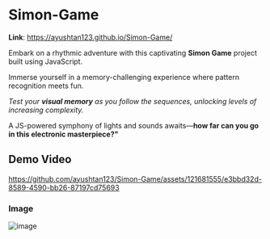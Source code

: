 # Simon-Game
**Link**: https://ayushtan123.github.io/Simon-Game/

Embark on a rhythmic adventure with this captivating **Simon Game** project built using JavaScript.

Immerse yourself in a memory-challenging experience where pattern recognition meets fun.

_Test your **visual memory** as you follow the sequences, unlocking levels of increasing complexity._

A JS-powered symphony of lights and sounds awaits—**how far can you go in this electronic masterpiece?"**

## Demo Video
https://github.com/ayushtan123/Simon-Game/assets/121681555/e3bbd32d-8589-4590-bb26-87197cd75693


### Image
![image](https://github.com/ayushtan123/Simon-Game/assets/121681555/03ca7d14-f194-4ac8-ab28-bc9b14b7d3b2)

